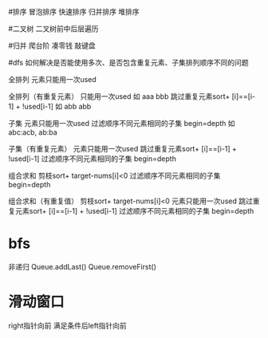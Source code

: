 #排序
冒泡排序
快速排序
归并排序
堆排序


#二叉树
二叉树前中后层遍历

#归并
爬台阶
凑零钱
敲键盘


#dfs
如何解决是否能使用多次、是否包含重复元素、子集排列顺序不同的问题


全排列
元素只能用一次used

全排列（有重复元素）
只能用一次used 如 aaa bbb
跳过重复元素sort+ [i]==[i-1] + !used[i-1] 如 abb abb

子集
元素只能用一次used
过滤顺序不同元素相同的子集 begin=depth 如 abc:acb, ab:ba

子集（有重复元素）
元素只能用一次used
跳过重复元素sort+ [i]==[i-1] + !used[i-1]
过滤顺序不同元素相同的子集 begin=depth

组合求和 
剪枝sort+ target-nums[i]<0
过滤顺序不同元素相同的子集 begin=depth

组合求和（有重复值）
剪枝sort+ target-nums[i]<0
元素只能用一次used
跳过重复元素sort+ [i]==[i-1] + !used[i-1]
过滤顺序不同元素相同的子集 begin=depth 


# bfs

非递归
Queue.addLast()
Queue.removeFirst()


# 滑动窗口

right指针向前
满足条件后left指针向前